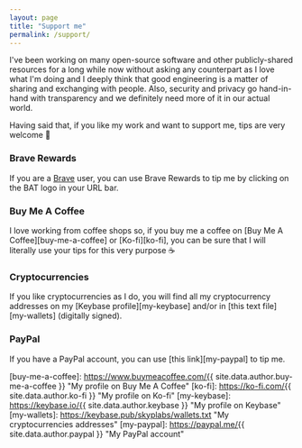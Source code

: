 ```yaml
---
layout: page
title: "Support me"
permalink: /support/
---
```

I've been working on many open-source software and other publicly-shared resources for a long while now without asking any counterpart as I love what I'm doing and I deeply think that good engineering is a matter of sharing and exchanging with people. Also, security and privacy go hand-in-hand with transparency and we definitely need more of it in our actual world.

Having said that, if you like my work and want to support me, tips are very welcome 🙂

### Brave Rewards

If you are a [Brave][brave] user, you can use Brave Rewards to tip me by clicking on the BAT logo in your URL bar.

### Buy Me A Coffee

I love working from coffee shops so, if you buy me a coffee on [Buy Me A Coffee][buy-me-a-coffee] or [Ko-fi][ko-fi], you can be sure that I will literally use your tips for this very purpose ☕

### Cryptocurrencies

If you like cryptocurrencies as I do, you will find all my cryptocurrency addresses on my [Keybase profile][my-keybase] and/or in [this text file][my-wallets] (digitally signed).

### PayPal

If you have a PayPal account, you can use [this link][my-paypal] to tip me.

 [brave]: https://brave.com "Brave Official Website"
 [buy-me-a-coffee]: https://www.buymeacoffee.com/{{ site.data.author.buy-me-a-coffee }} "My profile on Buy Me A Coffee"
 [ko-fi]: https://ko-fi.com/{{ site.data.author.ko-fi }} "My profile on Ko-fi"
 [my-keybase]: https://keybase.io/{{ site.data.author.keybase }} "My profile on Keybase"
 [my-wallets]: https://keybase.pub/skyplabs/wallets.txt "My cryptocurrencies addresses"
 [my-paypal]: https://paypal.me/{{ site.data.author.paypal }} "My PayPal account"
